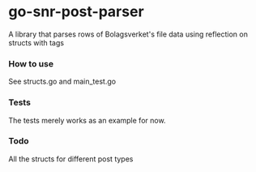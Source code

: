 # go-snr-post-parser
A library that parses rows of Bolagsverket's file data using reflection on structs with tags

### How to use
See structs.go and main_test.go

### Tests
The tests merely works as an example for now.

### Todo
All the structs for different post types
